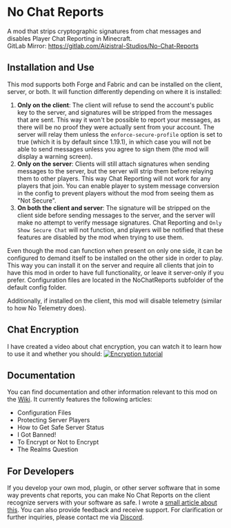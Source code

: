 # No Chat Reports

A mod that strips cryptographic signatures from chat messages and disables Player Chat Reporting in Minecraft.   
GitLab Mirror: https://gitlab.com/Aizistral-Studios/No-Chat-Reports

## Installation and Use

This mod supports both Forge and Fabric and can be installed on the client, server, or both. It will function differently depending on where it is installed:

1. **Only on the client**: The client will refuse to send the account's public key to the server, and signatures will be stripped from the messages that are sent. This way it won't be possible to report your messages, as there will be no proof they were actually sent from your account. The server will relay them unless the `enforce-secure-profile` option is set to true (which it is by default since 1.19.1), in which case you will not be able to send messages unless you agree to sign them (the mod will display a warning screen).
2. **Only on the server**: Clients will still attach signatures when sending messages to the server, but the server will strip them before relaying them to other players. This way Chat Reporting will not work for any players that join. You can enable player to system message conversion in the config to prevent players without the mod from seeing them as "Not Secure".
3. **On both the client and server**: The signature will be stripped on the client side before sending messages to the server, and the server will make no attempt to verify message signatures. Chat Reporting and `Only Show Secure Chat` will not function, and players will be notified that these features are disabled by the mod when trying to use them.

Even though the mod can function when present on only one side, it can be configured to demand itself to be installed on the other side in order to play. This way you can install it on the server and require all clients that join to have this mod in order to have full functionality, or leave it server-only if you prefer. Configuration files are located in the NoChatReports subfolder of the default config folder.

Additionally, if installed on the client, this mod will disable telemetry (similar to how No Telemetry does).


## Chat Encryption

I have created a video about chat encryption, you can watch it to learn how to use it and whether you should: 
[![Encryption tutorial](https://img.youtube.com/vi/e7RzNP32k-s/mqdefault.jpg)](https://www.youtube.com/watch?v=e7RzNP32k-s)

## Documentation

You can find documentation and other information relevant to this mod on the [Wiki](https://github.com/Aizistral-Studios/No-Chat-Reports/wiki). It currently features the following articles:
- Configuration Files
- Protecting Server Players
- How to Get Safe Server Status
- I Got Banned!
- To Encrypt or Not to Encrypt
- The Realms Question

## For Developers

If you develop your own mod, plugin, or other server software that in some way prevents chat reports, you can make No Chat Reports on the client recognize servers with your software as safe. I wrote a [small article about this](https://github.com/Aizistral-Studios/No-Chat-Reports/wiki/How-to-Get-Safe-Server-Status). You can also provide feedback and receive support. For clarification or further inquiries, please contact me via [Discord](https://discord.com/invite/fuWK8ns).
